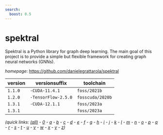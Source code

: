 ```yaml
---
search:
  boost: 0.5
---
```

# spektral

Spektral is a Python library for graph deep learning. The main goal of this  project is to provide a simple but flexible framework for creating graph neural networks (GNNs).

*homepage*: <https://github.com/danielegrattarola/spektral>

version | versionsuffix | toolchain
--------|---------------|----------
``1.1.0`` | ``-CUDA-11.4.1`` | ``foss/2021b``
``1.2.0`` | ``-TensorFlow-2.5.0`` | ``fosscuda/2020b``
``1.3.1`` | ``-CUDA-12.1.1`` | ``foss/2023a``
``1.3.1`` |  | ``foss/2023a``


*(quick links: [(all)](../index.md) - [0](../0/index.md) - [a](../a/index.md) - [b](../b/index.md) - [c](../c/index.md) - [d](../d/index.md) - [e](../e/index.md) - [f](../f/index.md) - [g](../g/index.md) - [h](../h/index.md) - [i](../i/index.md) - [j](../j/index.md) - [k](../k/index.md) - [l](../l/index.md) - [m](../m/index.md) - [n](../n/index.md) - [o](../o/index.md) - [p](../p/index.md) - [q](../q/index.md) - [r](../r/index.md) - [s](../s/index.md) - [t](../t/index.md) - [u](../u/index.md) - [v](../v/index.md) - [w](../w/index.md) - [x](../x/index.md) - [y](../y/index.md) - [z](../z/index.md))*

